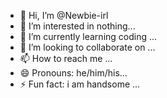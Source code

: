 - 👋 Hi, I’m @Newbie-irl
- 👀 I’m interested in nothing...
- 🌱 I’m currently learning coding ...
- 💞️ I’m looking to collaborate on ...
- 📫 How to reach me ...
- 😄 Pronouns: he/him/his...
- ⚡ Fun fact: i am handsome ...

<!---
Newbie-irl/Newbie-irl is a ✨ special ✨ repository because its `README.md` (this file) appears on your GitHub profile.
You can click the Preview link to take a look at your changes.
--->
